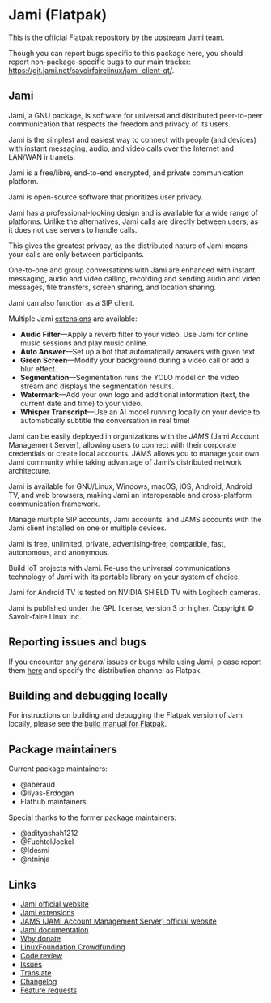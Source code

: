 # Jami (Flatpak)

This is the official Flatpak repository by the upstream Jami team.

Though you can report bugs specific to this package here, you should report non-package-specific bugs to our main tracker: https://git.jami.net/savoirfairelinux/jami-client-qt/.

## Jami

Jami, a GNU package, is software for universal and distributed peer-to-peer communication that respects the freedom and privacy of its users.

Jami is the simplest and easiest way to connect with people (and devices) with instant messaging, audio, and video calls over the Internet and LAN/WAN intranets.

Jami is a free/libre, end-to-end encrypted, and private communication platform.

Jami is open-source software that prioritizes user privacy.

Jami has a professional-looking design and is available for a wide range of platforms. Unlike the alternatives, Jami calls are directly between users, as it does not use servers to handle calls.

This gives the greatest privacy, as the distributed nature of Jami means your calls are only between participants.

One-to-one and group conversations with Jami are enhanced with instant messaging, audio and video calling, recording and sending audio and video messages, file transfers, screen sharing, and location sharing.

Jami can also function as a SIP client.

Multiple Jami [extensions](https://jami.net/extensions/) are available:
* **Audio Filter**—Apply a reverb filter to your video. Use Jami for online music sessions and play music online.
* **Auto Answer**—Set up a bot that automatically answers with given text.
* **Green Screen**—Modify your background during a video call or add a blur effect.
* **Segmentation**—Segmentation runs the YOLO model on the video stream and displays the segmentation results.
* **Watermark**—Add your own logo and additional information (text, the current date and time) to your video.
* **Whisper Transcript**—Use an AI model running locally on your device to automatically subtitle the conversation in real time!

Jami can be easily deployed in organizations with the _JAMS_ (Jami Account Management Server), allowing users to connect with their corporate credentials or create local accounts. JAMS allows you to manage your own Jami community while taking advantage of Jami’s distributed network architecture.

Jami is available for GNU/Linux, Windows, macOS, iOS, Android, Android TV, and web browsers, making Jami an interoperable and cross-platform communication framework.

Manage multiple SIP accounts, Jami accounts, and JAMS accounts with the Jami client installed on one or multiple devices.

Jami is free, unlimited, private, advertising‑free, compatible, fast, autonomous, and anonymous.

Build IoT projects with Jami. Re-use the universal communications technology of Jami with its portable library on your system of choice.

Jami for Android TV is tested on NVIDIA SHIELD TV with Logitech cameras.

Jami is published under the GPL license, version 3 or higher. Copyright © Savoir-faire Linux Inc.

## Reporting issues and bugs

If you encounter any _general_ issues or bugs while using Jami, please report them [here](https://git.jami.net/savoirfairelinux/jami-client-qt/-/issues/new) and specify the distribution channel as Flatpak.

## Building and debugging locally

For instructions on building and debugging the Flatpak version of Jami locally, please see the [build manual for Flatpak](https://docs.jami.net/build/building-for-flatpak.html).

## Package maintainers

Current package maintainers:
* @aberaud
* @Ilyas-Erdogan
* Flathub maintainers

Special thanks to the former package maintainers:
* @adityashah1212
* @FuchtelJockel
* @Idesmi
* @ntninja

## Links

* [Jami official website](https://jami.net/)
* [Jami extensions](https://jami.net/extensions/)
* [JAMS (JAMI Account Management Server) official website](https://jami.biz/)
* [Jami documentation](https://docs.jami.net/)
* [Why donate](https://jami.net/whydonate/)
* [LinuxFoundation Crowdfunding](https://crowdfunding.lfx.linuxfoundation.org/projects/jami-a-gnu-package)
* [Code review](https://review.jami.net/q/status:open)
* [Issues](https://git.jami.net/groups/savoirfairelinux/-/issues/?sort=updated_desc&state=opened&first_page_size=20)
* [Translate](https://explore.transifex.com/savoirfairelinux/)
* [Changelog](https://git.jami.net/savoirfairelinux/jami-client-qt/-/wikis/Changelog)
* [Feature requests](https://docs.jami.net/developer/feature-requests.html)
